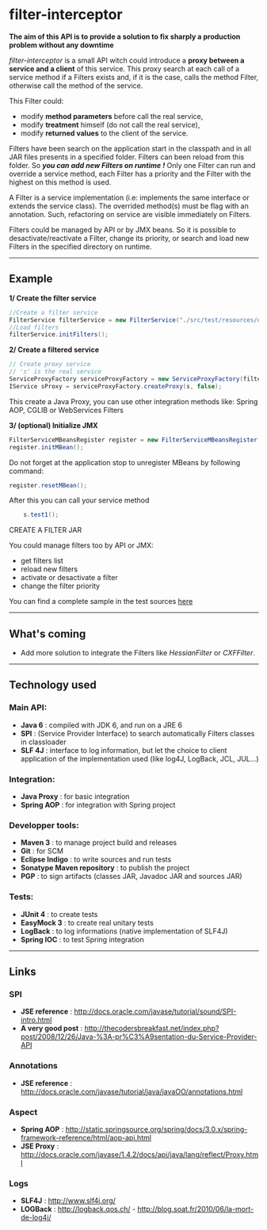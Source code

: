 filter-interceptor 
==================

**The aim of this API is to provide a solution to fix sharply a production problem without any downtime**

*filter-interceptor* is a small API witch could introduce a **proxy between a service and a client** of this service.
This proxy search at each call of a service method if a Filters exists and, if it is the case, calls the method Filter, 
otherwise call the method of the service.

This Filter could:
* modify **method parameters** before call the real service, 
* modify **treatment** himself (do not call the real service),
* modify **returned values** to the client of the service.

Filters have been search on the application start in the classpath and in all JAR files presents in a specified folder.
Filters can been reload from this folder. So ***you can add new Filters on runtime !***
Only one Filter can run and override a service method, each Filter has a priority and the Filter with the highest on this method is used.

A Filter is a service implementation (i.e: implements the same interface or extends the service class). 
The overrided method(s) must be flag with an annotation. Such, refactoring on service are visible immediately on Filters.

Filters could be managed by API or by JMX beans. So it is possible to desactivate/reactivate a Filter, change its priority, 
or search and load new Filters in the specified directory on runtime.


---

## Example

**1/ Create the filter service**
~~~~java 
//Create a filter service
FilterService filterService = new FilterService("./src/test/resources/others_filters");
//Load filters
filterService.initFilters();
~~~~

**2/ Create a filtered service**
~~~~java 
// Create proxy service 
// 's' is the real service
ServiceProxyFactory serviceProxyFactory = new ServiceProxyFactory(filterService);
IService sProxy = serviceProxyFactory.createProxy(s, false);
~~~~
 This create a Java Proxy, you can use other integration methods like: Spring AOP, CGLIB or WebServices Filters

**3/ (optional) Initialize JMX**
~~~~java 
FilterServiceMBeansRegister register = new FilterServiceMBeansRegister(filterService);
register.initMBean();
~~~~

Do not forget at the application stop to unregister MBeans by following command:
~~~~java 
register.resetMBean();
~~~~

After this you can call your service method
~~~~java 
	s.test1();
~~~~

CREATE A FILTER
JAR

You could manage filters too by API or JMX:
* get filters list
* reload new filters
* activate or desactivate a filter
* change the filter priority 

You can find a complete sample in the test sources [here](https://github.com/antoine-aumjaud/filter-interceptor/blob/master/src/test/java/org/filterinterceptor/sample/MainFilterTest.java)

---

## What's coming
* Add more solution to integrate the Filters like *HessianFilter* or *CXFFilter*.

---

## Technology used

### Main API: 
* **Java 6**                    : compiled with JDK 6, and run on a JRE 6
* **SPI**                       : (Service Provider Interface) to search automatically Filters classes in classloader
* **SLF 4J**                    : interface to log information, but let the choice to client application of the implementation used (like log4J, LogBack, JCL, JUL...)

### Integration: 
* **Java Proxy**                : for basic integration
* **Spring AOP**                : for integration with Spring project

### Developper tools: 
* **Maven 3**                   : to manage project build and releases
* **Git**                       : for SCM
* **Eclipse Indigo**            : to write sources and run tests
* **Sonatype Maven repository** : to publish the project
* **PGP**                       : to sign artifacts (classes JAR, Javadoc JAR and sources JAR)

### Tests:
* **JUnit 4**                   : to create tests
* **EasyMock 3**                : to create real unitary tests
* **LogBack**                   : to log informations (native implementation of SLF4J)
* **Spring IOC**                : to test Spring integration

---

## Links
### SPI
* **JSE reference**             : http://docs.oracle.com/javase/tutorial/sound/SPI-intro.html
* **A very good post**          : http://thecodersbreakfast.net/index.php?post/2008/12/26/Java-%3A-pr%C3%A9sentation-du-Service-Provider-API
### Annotations 
* **JSE reference**             : http://docs.oracle.com/javase/tutorial/java/javaOO/annotations.html
### Aspect
* **Spring AOP**                : http://static.springsource.org/spring/docs/3.0.x/spring-framework-reference/html/aop-api.html
* **JSE Proxy**                 : http://docs.oracle.com/javase/1.4.2/docs/api/java/lang/reflect/Proxy.html
### Logs
* **SLF4J**                     : http://www.slf4j.org/
* **LOGBack**                   : http://logback.qos.ch/ - http://blog.soat.fr/2010/06/la-mort-de-log4j/
 
 